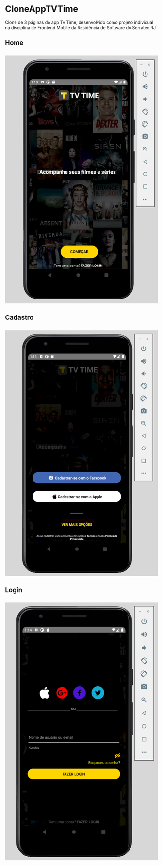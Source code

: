 # CloneAppTVTime
Clone de 3 páginas do app Tv Time, desenvolvido como projeto individual na disciplina de Frontend Mobile da Residência de Software do Serratec RJ

<h2>Home<h2>
<img src="/screenshots/home.png">
<h2>Cadastro<h2>
<img src="/screenshots/comecar.png">
<h2>Login<h2>
<img src="/screenshots/login.png">
